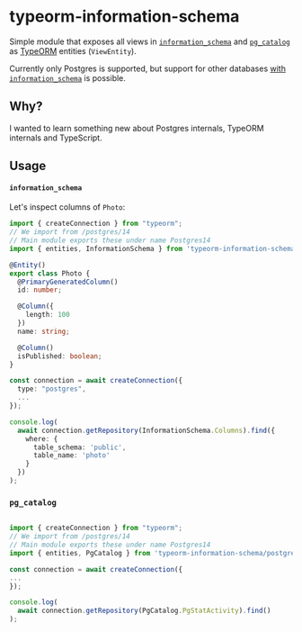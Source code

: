 # typeorm-information-schema

Simple module that exposes all views
in [`information_schema`](https://www.postgresql.org/docs/14/information-schema.html)
and [`pg_catalog`](https://www.postgresql.org/docs/14/catalogs.html) as [TypeORM](https://typeorm.io/#/)
entities (`ViewEntity`).

Currently only Postgres is supported, but support for other
databases [with `information_schema`](https://www.sql-workbench.eu/dbms_comparison.html) is possible.

## Why?

I wanted to learn something new about Postgres internals, TypeORM internals and TypeScript. 

## Usage

#### `information_schema`

Let's inspect columns of `Photo`:

```ts
import { createConnection } from "typeorm";
// We import from /postgres/14
// Main module exports these under name Postgres14
import { entities, InformationSchema } from 'typeorm-information-schema/postgres/14'

@Entity()
export class Photo {
  @PrimaryGeneratedColumn()
  id: number;

  @Column({
    length: 100
  })
  name: string;

  @Column()
  isPublished: boolean;
}

const connection = await createConnection({
  type: "postgres",
  ...
});

console.log(
  await connection.getRepository(InformationSchema.Columns).find({
    where: {
      table_schema: 'public',
      table_name: 'photo'
    }
  })
);
```

### `pg_catalog`

```ts

import { createConnection } from "typeorm";
// We import from /postgres/14
// Main module exports these under name Postgres14
import { entities, PgCatalog } from 'typeorm-information-schema/postgres/14'

const connection = await createConnection({
...
});

console.log(
  await connection.getRepository(PgCatalog.PgStatActivity).find()
);

```
